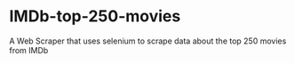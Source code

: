 # IMDb-top-250-movies
A Web Scraper that uses selenium to scrape data about the top 250 movies from IMDb
